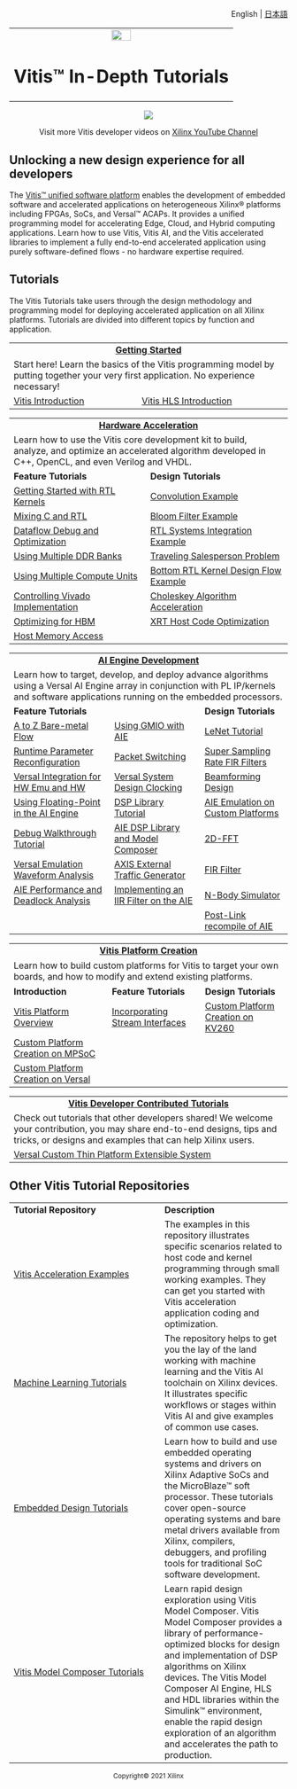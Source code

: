 <p align="right"><a>English</a> | <a href="docs-jp/README.md">日本語</a></p>
<table width="100%">
 <tr width="100%">
    <td align="center"><img src="https://www.xilinx.com/content/dam/xilinx/imgs/press/media-kits/corporate/xilinx-logo.png" width="30%"/><h1>Vitis™ In-Depth Tutorials</h1>
    </td>
 </tr>
</table>



<div align="center">
    <a href="http://www.youtube.com/watch?v=4JijWoV6lH4">
    <img
    src="./Getting_Started/Vitis/images/intro_video_new.png">
    </a>
</div>
 <p align="center"> <a>Visit more Vitis developer videos on </a><a href="https://www.youtube.com/channel/UCkzIS3hJplxSbVRxRQJW4Ow">Xilinx YouTube Channel</a> </p>

## Unlocking a new design experience for all developers
The [Vitis&trade; unified software platform](https://www.xilinx.com/products/design-tools/vitis/vitis-platform.html)  enables the development of embedded software and accelerated applications on heterogeneous Xilinx&reg; platforms including FPGAs, SoCs, and Versal&trade; ACAPs. It provides a unified programming model for accelerating Edge, Cloud, and Hybrid computing applications. Learn how to use Vitis, Vitis AI, and the Vitis accelerated libraries to implement a fully end-to-end accelerated application using purely software-defined flows - no hardware expertise required.

## Tutorials

The Vitis Tutorials take users through the design methodology and programming model for deploying accelerated application on all Xilinx platforms. Tutorials are divided into different topics by function and application. 

<table border="0"  >
	<tbody>
		<tr>
			<td colspan="2" height="24" align="center">
			<strong> 	<a href="./Getting_Started">Getting Started</a> </strong> 
			</td>
		</tr>
		<tr>
			<td colspan="2" height="48"   >
				Start here! Learn the basics of the Vitis programming model by putting together your very first application. No experience necessary!
			</td>
		</tr>
		<tr>
    <td height="24" >
				<a href="./Vitis">Vitis Introduction</a> 
			</td>
    		<td >
			<a href="./Vitis_HLS">Vitis HLS Introduction</a> 
		</td>
      </tr>	
      </tbody>
</table>
<table border="0"  >
	<tbody>
		<tr>
			<td colspan="2" height="24" align="center">
			<strong> 	<a href="./Hardware_Acceleration">Hardware Acceleration</a> </strong> 
			</td>
		</tr>
		<tr>
			<td colspan="2" height="48"   >
				Learn how to use the Vitis core development kit to build, analyze, and optimize an accelerated algorithm developed in C++, OpenCL, and even Verilog and VHDL.
			</td>
		</tr>
    <tr>
    <td height="24" >
      <strong> Feature Tutorials </strong>
      </td>
    		<td height="24" >
			<strong> Design Tutorials </strong>
		</td>
      </tr>	
		<tr>
    <td height="24" >
			<a href="./Hardware_Acceleration/Feature_Tutorials/01-rtl_kernel_workflow">Getting Started with RTL Kernels</a>
			</td>
    		<td >
			<a href="./Hardware_Acceleration/Design_Tutorials/01-convolution-tutorial">Convolution Example</a>  
		</td>
      </tr>	
    		<tr>
    <td height="24" >
				<a href="./Hardware_Acceleration/Feature_Tutorials/02-mixing-c-rtl-kernels">Mixing C and RTL</a>  
			</td>
    		<td >
			 <a href="./Hardware_Acceleration/Design_Tutorials/02-bloom">Bloom Filter Example</a>
		</td>
      </tr>	
    		<tr>
    <td height="24" >
			<a href="./Hardware_Acceleration/Feature_Tutorials/03-dataflow_debug_and_optimization/README.md">Dataflow Debug and Optimization</a> 
			</td>
    		<td >
			<a href="./Hardware_Acceleration/Design_Tutorials/03-rtl_stream_kernel_integration/README.md">RTL Systems Integration Example</a>  
		</td>
      </tr>	
    		<tr>
    <td height="24" >
			<a href="./Hardware_Acceleration/Feature_Tutorials/04-mult-ddr-banks/README.md">Using Multiple DDR Banks</a> 
			</td>
    		<td >
			<a href="./Hardware_Acceleration/Design_Tutorials/04-traveling-salesperson/README.md">Traveling Salesperson Problem</a> 
		</td>
      </tr>	
    		<tr>
    <td height="24" >
			<a href="./Hardware_Acceleration/Feature_Tutorials/05-using-multiple-cu/README.md">Using Multiple Compute Units</a> 
			</td>
    		<td >
			<a href="./Hardware_Acceleration/Design_Tutorials/05-bottom_up_rtl_kernel/README.md">Bottom RTL Kernel Design Flow Example</a>
		</td>
      </tr>	
    		<tr>
    <td height="24" >
			<a href="./Hardware_Acceleration/Feature_Tutorials/06-controlling-vivado-implementation">Controlling Vivado Implementation</a>
			</td>
    		<td >
			<a href="./Hardware_Acceleration/Design_Tutorials/06-cholesky-accel">Choleskey Algorithm Acceleration</a>
		</td>
      </tr>	
    		<tr>
    <td height="24" >
			<a href="./Hardware_Acceleration/Feature_Tutorials/07-using-hbm">Optimizing for HBM</a>
			</td>
    		<td >
			<a href="./Hardware_Acceleration/Design_Tutorials/07-host-code-opt">XRT Host Code Optimization</a>
		</td>
      </tr>	
        		<tr>
    <td height="24" >
			<a href="./Hardware_Acceleration/Feature_Tutorials/08-using-hostmem">Host Memory Access</a> 
			</td>
    		<td >
            &nbsp; 
          </td>
  </tr>	
  </tbody>
</table>


<table border="0"  >
	<tbody>
		<tr>
			<td colspan="3" height="24" align="center">
			<strong> 	<a href="./AI_Engine_Development">AI Engine Development</a> </strong> 
			</td>
		</tr>
		<tr>
			<td colspan="3" height="48"   >
				Learn how to target, develop, and deploy advance algorithms using a Versal AI Engine array in conjunction with PL IP/kernels and software applications running on the embedded processors.
			</td>
		</tr>
		<tr>
    <td colspan="2" height="24" >
      <strong> Feature Tutorials </strong>
      </td>
    		<td height="24" >
			<strong> Design Tutorials </strong>
		</td>
      </tr>	
    		<tr>
    <td height="24" >
				<a href="./AI_Engine_Development/Feature_Tutorials/01-aie_a_to_z">A to Z Bare-metal Flow</a>  
			</td>
    		<td >
			<a href="./AI_Engine_Development/Feature_Tutorials/02-using-gmio">Using GMIO with AIE</a> 
		  </td>
      <td >
			<a href="./AI_Engine_Development/Design_Tutorials/01-aie_lenet_tutorial">LeNet Tutorial</a>
		 </td> 
      </tr>	
       		<tr>
    <td height="24" >
				<a href="./AI_Engine_Development/Feature_Tutorials/03-rtp-reconfiguration">Runtime Parameter Reconfiguration</a> 
			</td>
    		<td >
			<a href="./AI_Engine_Development/Feature_Tutorials/04-packet-switching">Packet Switching</a> 
		  </td>
      <td >
			<a href="./AI_Engine_Development/Design_Tutorials/02-super_sampling_rate_fir">Super Sampling Rate FIR Filters</a> 
		 </td>
      </tr>	 
     <tr>
    <td height="24" > <a href="./AI_Engine_Development/Feature_Tutorials/05-AI-engine-versal-integration">Versal Integration for HW Emu and HW</a>
      </td>
		<td >
		<a href="./AI_Engine_Development/Feature_Tutorials/06-versal-system-design-clocking-tutorial">Versal System Design Clocking</a> 
	  </td>
  <td >
		<a href="./AI_Engine_Development/Design_Tutorials/03-beamforming/README.md">Beamforming Design</a>  
	 </td>
  </tr>	
    <tr>
    <td height="24" >
				<a href="./AI_Engine_Development/Feature_Tutorials/07-AI-Engine-Floating-Point">Using Floating-Point in the AI Engine</a> 
			</td>
    		<td >
			<a href="./AI_Engine_Development/Feature_Tutorials/08-dsp-library">DSP Library Tutorial</a> 
		  </td>
      <td >
			<a href="./AI_Engine_Development/Design_Tutorials/04-custom-platform-emulation">AIE Emulation on Custom Platforms</a>  
		 </td>
      </tr>	
        <tr>
    <td height="24" >
				<a href="./AI_Engine_Development/Feature_Tutorials/09-debug-walkthrough">Debug Walkthrough Tutorial</a> 
			</td>
    		<td >
			<a href="./AI_Engine_Development/Feature_Tutorials/10-aie-dsp-lib-model-composer">AIE DSP Library and Model Composer</a> 
		  </td>
      <td >
			<a href="./AI_Engine_Development/Design_Tutorials/06-fft2d_AIEvsHLS">2D-FFT</a>  
		 </td>
      </tr>
        <tr>
    <td height="24" >
			<a href="./AI_Engine_Development/Feature_Tutorials/11-ai-engine-emulation-waveform-analysis">Versal Emulation Waveform Analysis</a> 
			</td>
    		<td >
			<a href="./AI_Engine_Development/Feature_Tutorials/12-axis-traffic-generator">AXIS External Traffic Generator</a> 
		  </td>
      <td >
			<a href="./AI_Engine_Development/Design_Tutorials/07-firFilter_AIEvsHLS">FIR Filter</a>   
		 </td>
      </tr>
            <tr>
    <td height="24" >
			<a href="./AI_Engine_Development/Feature_Tutorials/13-aie-performance-analysis">AIE Performance and Deadlock Analysis</a> 
			</td>
    		<td >
			<a href="./AI_Engine_Development/Feature_Tutorials/14-implementing-iir-filter">Implementing an IIR Filter on the AIE</a>  
		  </td>
      <td >
			<a href="./AI_Engine_Development/Design_Tutorials/08-n-body-simulator">N-Body Simulator</a>   
		 </td>
      </tr>
            <tr>
    <td height="24" >
				&nbsp; 
			</td>
    		<td >
				&nbsp; 
		  </td>
      <td >
			<a href="./AI_Engine_Development/Design_Tutorials/09-post-link-recompile">Post-Link recompile of AIE</a>   
		 </td>
      </tr>
  </tbody>
</table>

<table border="0"  >
	<tbody>
		<tr>
			<td colspan="3" height="24" align="center">
			<strong> 	<a href="./Vitis_Platform_Creation">Vitis Platform Creation</a> </strong> 
			</td>
		</tr>
		<tr>
			<td colspan="3" height="48"   >
			Learn how to build custom platforms for Vitis to target your own boards, and how to modify and extend existing platforms.
			</td>
		</tr>
		<tr>
    <td height="24" >
      <strong> Introduction </strong>
      </td>
    <td height="24" >
			<strong> Feature Tutorials </strong>
     <td height="24" >
			<strong> Design Tutorials </strong>
		</td>
      </tr>	
    		<tr>
    <td height="24" >
				<a href="./Vitis_Platform_Creation/Introduction/01-Overview">Vitis Platform Overview</a> 
			</td>
    		<td >
			<a href="./Vitis_Platform_Creation/Feature_Tutorials/01_platform_creation_streaming_ip">Incorporating Stream Interfaces</a> 
		  </td>
      <td >
			<a href="./Vitis_Platform_Creation/Design_Tutorials/01-Edge-KV260">Custom Platform Creation on KV260</a>
		 </td> 
      </tr>	
   <tr>
    <td height="24" >
			<a href="./Vitis_Platform_Creation/Introduction/02-Edge-AI-ZCU104">Custom Platform Creation on MPSoC</a> 
			</td>
    		<td >
			&nbsp; 
		  </td>
      <td >
				&nbsp; 
		 </td> 
      </tr>	
       <tr>
    <td height="24" >
			<a href="./Vitis_Platform_Creation/Introduction/03_Edge_VCK190">Custom Platform Creation on Versal</a>
			</td>
    		<td >
			&nbsp; 
		  </td>
      <td >
				&nbsp; 
		 </td> 
      </tr>
  </tbody>
</table>
<table border="0"  >
	<tbody>
		<tr>
			<td colspan="2" height="24" align="center">
			<strong> 	<a href="./Developer_Contributed">Vitis Developer Contributed Tutorials</a> </strong> 
			</td>
		</tr>
		<tr>
			<td colspan="2" height="48"   >
			Check out tutorials that other developers shared! We welcome your contribution, you may share end-to-end designs, tips and tricks, or designs and examples that can help Xilinx users.
			</td>
		</tr>
		<tr>
    <td colspan="2" height="24" >
				<a href="./Developer_Contributed/01-Versal_Custom_Thin_Platform_Extensible_System/README.md">Versal Custom Thin Platform Extensible System</a> 
			</td>
      </tr>	
      </tbody>
</table>


## Other Vitis Tutorial Repositories

<table border="0"  width="981" >
	<tbody>
		<tr>
			<td  width="257" >
    <strong>	Tutorial Repository </strong>
			</td>
			<td >
    <strong>	Description </strong>
			</td>
		</tr>
		<tr>
			<td >
				<a href="https://github.com/Xilinx/Vitis_Accel_Examples">Vitis Acceleration Examples</a>
			</td>
			<td >
				The examples in this repository illustrates specific scenarios related to host code and kernel programming through small working examples. They can get you started with Vitis acceleration application coding and optimization.
			</td>
		</tr>
		<tr>
			<td >
				<a href="https://github.com/xilinx/Vitis-AI-Tutorials">Machine Learning Tutorials</a>
			</td>
			<td >
				The repository helps to get you the lay of the land working with machine learning and the Vitis AI toolchain on Xilinx devices. It illustrates specific workflows or stages within Vitis AI and give examples of common use cases.
			</td>
		</tr>
		<tr>
			<td >
				<a href="http://xilinx.github.io/Embedded-Design-Tutorials">Embedded Design Tutorials</a>
			</td>
			<td >
				Learn how to build and use embedded operating systems and drivers on Xilinx Adaptive SoCs and the MicroBlaze™ soft processor. These tutorials cover open-source operating systems and bare metal drivers available from Xilinx, compilers, debuggers, and profiling tools for traditional SoC software development.
			</td>
		</tr>
		<tr>
			<td >
				<a href="https://github.com/Xilinx/Vitis_Model_Composer">Vitis Model Composer Tutorials</a>
			</td>
			<td >
				Learn rapid design exploration using Vitis Model Composer. Vitis Model Composer provides a library of performance-optimized blocks for design and implementation of DSP algorithms on Xilinx devices. The Vitis Model Composer AI Engine, HLS and HDL libraries within the Simulink™ environment, enable the rapid design exploration of an algorithm and accelerates the path to production.
			</td>
		</tr>
	</tbody>
</table>


<p align="center"><sup>Copyright&copy; 2021 Xilinx</sup></p>
